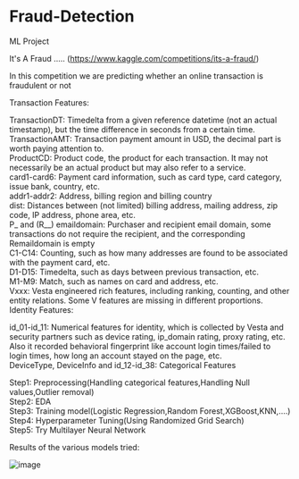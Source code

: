 # Fraud-Detection
ML Project

It's A Fraud ..... (https://www.kaggle.com/competitions/its-a-fraud/)

In this competition we are predicting whether an online transaction is fraudulent or not

Transaction Features:

TransactionDT: Timedelta from a given reference datetime (not an actual timestamp), but the time difference in seconds from a certain time.<br>
TransactionAMT: Transaction payment amount in USD, the decimal part is worth paying attention to.<br>
ProductCD: Product code, the product for each transaction. It may not necessarily be an actual product but may also refer to a service.<br>
card1-card6: Payment card information, such as card type, card category, issue bank, country, etc.<br>
addr1-addr2: Address, billing region and billing country<br>
dist: Distances between (not limited) billing address, mailing address, zip code, IP address, phone area, etc.<br>
P_ and (R__) emaildomain: Purchaser and recipient email domain, some transactions do not require the recipient, and the corresponding Remaildomain is empty<br>
C1-C14: Counting, such as how many addresses are found to be associated with the payment card, etc.<br>
D1-D15: Timedelta, such as days between previous transaction, etc.<br>
M1-M9: Match, such as names on card and address, etc.<br>
Vxxx: Vesta engineered rich features, including ranking, counting, and other entity relations. Some V features are missing in different proportions.<br>
Identity Features:

id_01-id_11: Numerical features for identity, which is collected by Vesta and security partners such as device rating, ip_domain rating, proxy rating, etc. Also it recorded behavioral fingerprint like account login times/failed to login times, how long an account stayed on the page, etc.<br>
DeviceType, DeviceInfo and id_12-id_38: Categorical Features<br>

Step1: Preprocessing(Handling categorical features,Handling Null values,Outlier removal)<br>
Step2: EDA<br>
Step3: Training model(Logistic Regression,Random Forest,XGBoost,KNN,....)<br>
Step4: Hyperparameter Tuning(Using Randomized Grid Search)<br>
Step5: Try Multilayer Neural Network<br>

Results of the various models tried:

![image](https://user-images.githubusercontent.com/51969609/207069383-dd85019a-9417-4279-9db2-0559c15c5760.png)
